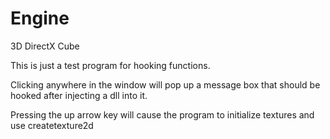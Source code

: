 Engine
======

3D DirectX Cube

This is just a test program for hooking functions.

Clicking anywhere in the window will pop up a message box that should be hooked after injecting a dll into it.

Pressing the up arrow key will cause the program to initialize textures and use createtexture2d
